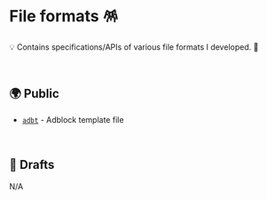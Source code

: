 # File formats 🪅

💡 Contains specifications/APIs of various file formats I developed. 🦄

<br>

## 🌍 Public

- [`adbt`](https://github.com/igorskyflyer/file-formats/tree/main/adbt) - Adblock template file

<br>

## 📄 Drafts

N/A
